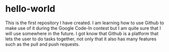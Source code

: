 # hello-world
This is the first repository I have created.
I am learning how to use Github to make use of it during the Google Code-In contest but I am quite sure that I will use somewhere in the future. I got know that Github is a platform that lets the user to do tasks together, not only that it also has many features such as the pull and push requests.
